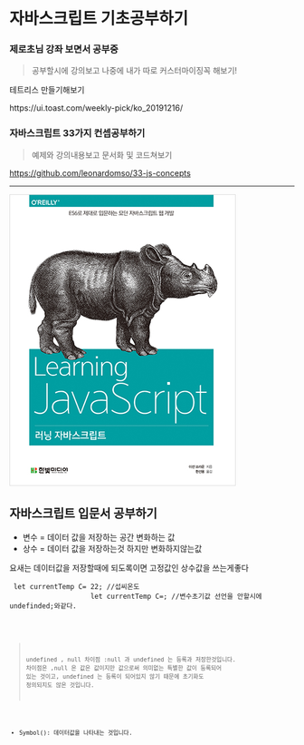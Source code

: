 # 자바스크립트 기초공부하기

### 제로초님 강좌 보면서 공부중

> 공부할시에 강의보고 나중에 내가 따로 커스터마이징꼭 해보기! 
<p> 테트리스 만들기해보기</p>
https://ui.toast.com/weekly-pick/ko_20191216/

### 자바스크립트 33가지 컨셉공부하기
> 예제와 강의내용보고 문서화 및 코드쳐보기

https://github.com/leonardomso/33-js-concepts


<hr>

<img src= "image.jpg">  
<h2>자바스크립트 입문서 공부하기 </h2>

* 변수 = 데이터 값을 저장하는 공간 변화하는 값
* 상수 = 데이터  값을 저장하는것 하지만 변화하지않는값
<p>요새는 데이터값을 저장할때에 되도록이면 고정값인 상수값을 쓰는게좋다</p>
  <pre><code> let currentTemp C= 22; //섭씨온도
                    let currentTemp C=; //변수초기값 선언을 안할시에 undefinded;와같다.  <code></pre>

> undefined , null 차이점 :null 과 undefined 는 등록과 저장한것입니다. 차이점은 ,null 은 값은 값이지만 값으로써 의미없는 특별한 값이 등록되어 있는 것이고, undefined 는 등록이 되어있지 않기 때문에 초기화도 정의되지도 않은 것입니다.



* Symbol(): 데이터값을 나타내는 것입니다.
